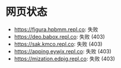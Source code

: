 # 网页状态
- https://figura.hpbmm.repl.co: 失败
- https://deo.babox.repl.co: 失败 (403)
- https://sak.kmco.repl.co: 失败 (403)
- https://apping.eywjx.repl.co: 失败 (403)
- https://mization.edpjg.repl.co: 失败 (403)

